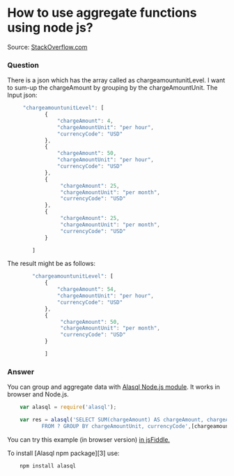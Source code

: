 # How to use aggregate functions using node js?

Source: [StackOverflow.com](http://stackoverflow.com/questions/18299018/how-to-use-aggregate-functions-using-node-js/27656966#27656966)

### Question

There is a json which has the array called as chargeamountunitLevel. I want to sum-up the chargeAmount by grouping by the chargeAmountUnit. The Input json: 

```js
     "chargeamountunitLevel": [
            {
                "chargeAmount": 4,
                "chargeAmountUnit": "per hour",
                "currencyCode": "USD"
            },
            {
                "chargeAmount": 50,
                "chargeAmountUnit": "per hour",
                "currencyCode": "USD"
            },
            {
                 "chargeAmount": 25,
                 "chargeAmountUnit": "per month",
                 "currencyCode": "USD"
            },
            {
                 "chargeAmount": 25,
                 "chargeAmountUnit": "per month",
                 "currencyCode": "USD"
            }

        ]
```
The result might be as follows:
```js
        "chargeamountunitLevel": [
            {
                "chargeAmount": 54,
                "chargeAmountUnit": "per hour",
                "currencyCode": "USD"
            },
            {
                 "chargeAmount": 50,
                 "chargeAmountUnit": "per month",
                 "currencyCode": "USD"
            }

            ]
```

### Answer

You can group and aggregate data with [Alasql Node.js module](https://www.npmjs.com/package/alasql). It works in browser and Node.js.
```js
    var alasql = require('alasql');

    var res = alasql('SELECT SUM(chargeAmount) AS chargeAmount, chargeAmountUnit, currencyCode \
           FROM ? GROUP BY chargeAmountUnit, currencyCode',[chargeamountunitLevel ]);
```
You can try this example (in browser version) [in jsFiddle.](http://jsfiddle.net/agershun/jkxvc615/1/)

To install [Alasql npm package][3] use:
```
    npm install alasql
```
